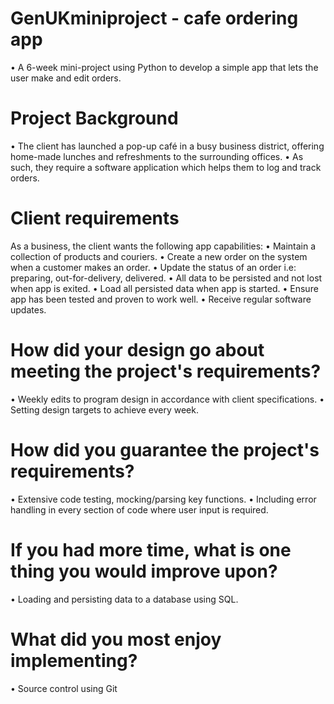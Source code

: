 # GenUKminiproject - cafe ordering app
• A 6-week mini-project using Python to develop a simple app that lets the user make and edit orders.

# Project Background
• The client has launched a pop-up café in a busy business district, 
offering home-made lunches and refreshments to the surrounding offices. 
• As such, they require a software application which helps them to
log and track orders.

# Client requirements
As a business, the client wants the following app capabilities:
• Maintain a collection of products and couriers.
• Create a new order on the system when a customer makes an order.
• Update the status of an order i.e: preparing, out-for-delivery, delivered.
• All data to be persisted and not lost when app is exited.
• Load all persisted data when app is started.
• Ensure app has been tested and proven to work well.
• Receive regular software updates.

# How did your design go about meeting the project's requirements?
• Weekly edits to program design in accordance with client specifications.
• Setting design targets to achieve every week.

# How did you guarantee the project's requirements?
• Extensive code testing, mocking/parsing key functions.
• Including error handling in every section of code where user input is required.

# If you had more time, what is one thing you would improve upon?
• Loading and persisting data to a database using SQL.

# What did you most enjoy implementing?
• Source control using Git
